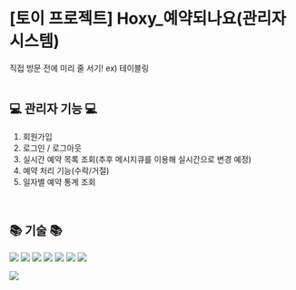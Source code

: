 # [토이 프로젝트] Hoxy_예약되나요(관리자 시스템)

직접 방문 전에 미리 줄 서기!
ex) 테이블링
<br/><br/>
## 💻 관리자 기능 💻
1. 회원가입
2. 로그인 / 로그아웃
3. 실시간 예약 목록 조회(추후 메시지큐를 이용해 실시간으로 변경 예정)
5. 예약 처리 기능(수락/거절)
6. 일자별 예약 통계 조회
<br/>

## 📚 기술 📚
<img src="https://img.shields.io/badge/React-61DAFB?style=flat&logo=react&logoColor=white"/> <img src="https://img.shields.io/badge/ReactQuery-FF4154?style=flat&logo=reactquery&logoColor=white"/> <img src="https://img.shields.io/badge/ReactRouter-CA4245?style=flat&logo=reactrouter&logoColor=white"/> <img src="https://img.shields.io/badge/Typescript-3178C6?style=flat&logo=typescript&logoColor=white"/> <img src="https://img.shields.io/badge/MSW-2AB1AC?style=flat&logo=databricks&logoColor=white"/> <img src="https://img.shields.io/badge/TailwindCSS-06B6D4?style=flat&logo=tailwindcss&logoColor=white"/> <img src="https://img.shields.io/badge/Git-F05032?style=flat&logo=git&logoColor=white"/>

<img src="https://github-readme-stats.vercel.app/api/top-langs/?username=choimiae&layout=compact">
